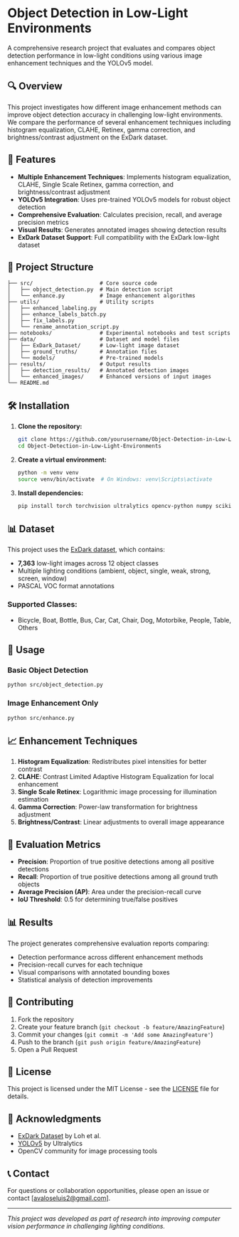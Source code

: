 # Object Detection in Low-Light Environments

A comprehensive research project that evaluates and compares object detection performance in low-light conditions using various image enhancement techniques and the YOLOv5 model.

## 🔍 Overview

This project investigates how different image enhancement methods can improve object detection accuracy in challenging low-light environments. We compare the performance of several enhancement techniques including histogram equalization, CLAHE, Retinex, gamma correction, and brightness/contrast adjustment on the ExDark dataset.

## 🚀 Features

- **Multiple Enhancement Techniques**: Implements histogram equalization, CLAHE, Single Scale Retinex, gamma correction, and brightness/contrast adjustment
- **YOLOv5 Integration**: Uses pre-trained YOLOv5 models for robust object detection
- **Comprehensive Evaluation**: Calculates precision, recall, and average precision metrics
- **Visual Results**: Generates annotated images showing detection results
- **ExDark Dataset Support**: Full compatibility with the ExDark low-light dataset

## 📁 Project Structure

```
├── src/                     # Core source code
│   ├── object_detection.py  # Main detection script
│   └── enhance.py           # Image enhancement algorithms
├── utils/                   # Utility scripts
│   ├── enhanced_labeling.py
│   ├── enhance_labels_batch.py
│   ├── fix_labels.py
│   └── rename_annotation_script.py
├── notebooks/               # Experimental notebooks and test scripts
├── data/                    # Dataset and model files
│   ├── ExDark_Dataset/      # Low-light image dataset
│   ├── ground_truths/       # Annotation files
│   └── models/              # Pre-trained models
├── results/                 # Output results
│   ├── detection_results/   # Annotated detection images
│   └── enhanced_images/     # Enhanced versions of input images
└── README.md
```

## 🛠️ Installation

1. **Clone the repository:**
   ```bash
   git clone https://github.com/yourusername/Object-Detection-in-Low-Light-Environments.git
   cd Object-Detection-in-Low-Light-Environments
   ```

2. **Create a virtual environment:**
   ```bash
   python -m venv venv
   source venv/bin/activate  # On Windows: venv\Scripts\activate
   ```

3. **Install dependencies:**
   ```bash
   pip install torch torchvision ultralytics opencv-python numpy scikit-learn matplotlib tqdm
   ```

## 📊 Dataset

This project uses the [ExDark dataset](https://github.com/cs-chan/Exclusively-Dark-Image-Dataset), which contains:
- **7,363** low-light images across 12 object classes
- Multiple lighting conditions (ambient, object, single, weak, strong, screen, window)
- PASCAL VOC format annotations

### Supported Classes:
- Bicycle, Boat, Bottle, Bus, Car, Cat, Chair, Dog, Motorbike, People, Table, Others

## 🎯 Usage

### Basic Object Detection
```bash
python src/object_detection.py
```

### Image Enhancement Only
```bash
python src/enhance.py
```

## 📈 Enhancement Techniques

1. **Histogram Equalization**: Redistributes pixel intensities for better contrast
2. **CLAHE**: Contrast Limited Adaptive Histogram Equalization for local enhancement
3. **Single Scale Retinex**: Logarithmic image processing for illumination estimation
4. **Gamma Correction**: Power-law transformation for brightness adjustment
5. **Brightness/Contrast**: Linear adjustments to overall image appearance

## 🔬 Evaluation Metrics

- **Precision**: Proportion of true positive detections among all positive detections
- **Recall**: Proportion of true positive detections among all ground truth objects
- **Average Precision (AP)**: Area under the precision-recall curve
- **IoU Threshold**: 0.5 for determining true/false positives

## 📊 Results

The project generates comprehensive evaluation reports comparing:
- Detection performance across different enhancement methods
- Precision-recall curves for each technique
- Visual comparisons with annotated bounding boxes
- Statistical analysis of detection improvements

## 🤝 Contributing

1. Fork the repository
2. Create your feature branch (`git checkout -b feature/AmazingFeature`)
3. Commit your changes (`git commit -m 'Add some AmazingFeature'`)
4. Push to the branch (`git push origin feature/AmazingFeature`)
5. Open a Pull Request

## 📄 License

This project is licensed under the MIT License - see the [LICENSE](LICENSE) file for details.

## 🙏 Acknowledgments

- [ExDark Dataset](https://github.com/cs-chan/Exclusively-Dark-Image-Dataset) by Loh et al.
- [YOLOv5](https://github.com/ultralytics/yolov5) by Ultralytics
- OpenCV community for image processing tools

## 📞 Contact

For questions or collaboration opportunities, please open an issue or contact [avaloseluis2@gmail.com].

---

*This project was developed as part of research into improving computer vision performance in challenging lighting conditions.*
